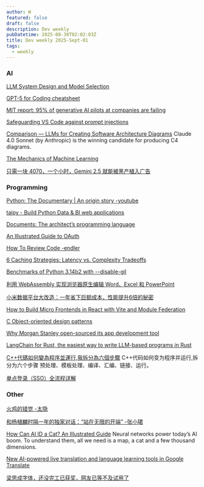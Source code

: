 ```yaml
---
author: W
featured: false
draft: false
description: Dev weekly
pubDatetime: 2025-08-30T02:02:03Z
title: Dev weekly 2025-Sept-01
tags:
  - weekly
---
```


### AI

[]()

[]()

[]()

[]()

[]()

[]()

[]()

[]()

[]()

[]()

[LLM System Design and Model Selection](https://www.oreilly.com/radar/llm-system-design-and-model-selection/)

[]()

[GPT-5 for Coding cheatsheet](https://cdn.openai.com/API/docs/gpt-5-for-coding-cheatsheet.pdf)

[MIT report: 95% of generative AI pilots at companies are failing](https://fortune.com/2025/08/18/mit-report-95-percent-generative-ai-pilots-at-companies-failing-cfo/)

[]()

[]()

[Safeguarding VS Code against prompt injections](https://github.blog/security/vulnerability-research/safeguarding-vs-code-against-prompt-injections/)

[Comparison — LLMs for Creating Software Architecture Diagrams](https://icepanel.medium.com/comparison-llms-for-creating-software-architecture-diagrams-59bc1821e2a1) Claude 4.0 Sonnet (by Anthropic) is the winning candidate for producing C4 diagrams.

[The Mechanics of Machine Learning](https://mlbook.explained.ai/)

[只需一块 4070，一个小时，Gemini 2.5 就能被黑产植入广告](https://mp.weixin.qq.com/s/YM4SQvzOiU06ckcdd1TiFg)

### Programming

[Python: The Documentary | An origin story -youtube](https://www.youtube.com/watch?v=GfH4QL4VqJ0&ab_channel=CultRepo%28formerlyHoneypot%29)

[taipy - Build Python Data & BI web applications](https://taipy.io/)

[]()

[]()

[Documents: The architect’s programming language](https://stackoverflow.blog/2025/08/20/documents-the-architect-s-programming-language/)

[An Illustrated Guide to OAuth](https://www.ducktyped.org/p/an-illustrated-guide-to-oauth)

[How To Review Code -endler](https://endler.dev/2025/how-to-review-code/)

[6 Caching Strategies: Latency vs. Complexity Tradeoffs ](https://thenewstack.io/6-caching-strategies-latency-vs-complexity-tradeoffs/)

[Benchmarks of Python 3.14b2 with --disable-gil](https://dev.to/basilemarchand/benchmarks-of-python-314b2-with-disable-gil-1ml3)

[利用 WebAssembly 实现浏览器原生编辑 Word、Excel 和 PowerPoint](https://mp.weixin.qq.com/s/IIaPuU0SAyMtZH1-nc5BGA)

[小米数据平台大改造：一年省下巨额成本，性能提升6倍的秘密](https://mp.weixin.qq.com/s/gIlkfKMj6t4eKTCP8KHfXg)

[How to Build Micro Frontends in React with Vite and Module Federation](https://www.freecodecamp.org/news/how-to-build-micro-frontends-in-react-with-vite-and-module-federation/)

[C Object-oriented design patterns](https://oshub.org/projects/retros-32/posts/object-oriented-design-patterns-in-osdev)

[Why Morgan Stanley open-sourced its app development tool](https://www.ciodive.com/news/morgan-stanley-open-source-software-development-finos-calm/758339/)

[LangChain for Rust, the easiest way to write LLM-based programs in Rust](https://github.com/Abraxas-365/langchain-rust)

[C++代碼如何變為程序並運行,我拆分為六個步驟](https://www.youtube.com/watch?v=rkltp96Ft9c&ab_channel=%E5%A4%8F%E6%9B%B9%E4%BF%8A) C++代码如何变为程序并运行,拆分为六个步骤 预处理、模板处理、编译、汇编、链接、运行。

[单点登录（SSO）全流程详解](https://mp.weixin.qq.com/s/uBhCAQx_3EvWsVXtwvi5cw)

### Other

[]()

[火鸡的错觉 -太隐](https://wangyurui.com/posts/huo-ji-de-cuo-jue-7519df30)

[和杨植麟时隔一年的独家对话：“站在无限的开端” -张小珺](https://mp.weixin.qq.com/s/uqUGwJLO30mRKXAtOauJGA)

[How Can AI ID a Cat? An Illustrated Guide](https://www.quantamagazine.org/how-can-ai-id-a-cat-an-illustrated-guide-20250430/) Neural networks power today’s AI boom. To understand them, all we need is a map, a cat and a few thousand dimensions.

[New AI-powered live translation and language learning tools in Google Translate](https://blog.google/products/translate/language-learning-live-translate/)

[梁思成字体，还没完工已获奖，网友已等不及试用了](https://mp.weixin.qq.com/s/rRokjZefPCvJjW4pbIippg)

[]()

[]()

[]()

[]()

[]()

[]()

[]()

[]()

[]()

[]()

[]()

[]()

[]()

[]()

[]()

[]()

[]()

[]()

[]()
